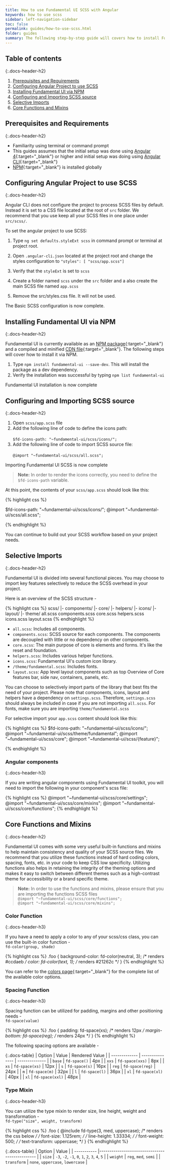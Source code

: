 ```yaml
---
title: How to use Fundamental UI SCSS with Angular
keywords: how to use scss
sidebar: left-navigation-sidebar
toc: false
permalink: guides/how-to-use-scss.html
folder: guides
summary: The following step-by-step guide will covers how to install Fundamental UI in your angular project, import SCSS in your workflow and explain some built-in functions.
---
```


## Table of contents
{:.docs-header-h2}
1. [Prerequisites and Requirements](#prerequisites-and-requirements)
1. [Configuring Angular Project to use SCSS](#configuring-angular-project-to-use-scss)
1. [Installing Fundamental UI via NPM](#installing-fundamental-ui-via-npm)
1. [Configuring and Importing SCSS source](#configuring-and-importing-scss-source)
1. [Selective Imports](#selective-imports)
1. [Core Functions and Mixins](#core-functions-and-mixins)


## Prerequisites and Requirements
{:.docs-header-h2}

- Familiarity using terminal or command prompt
- This guides assumes that the initial setup was done using [Angular 4](https://angular.io/){:target="_blank"} or higher and initial setup was doing using [Angular CLI](https://cli.angular.io/){:target="_blank"}
- [NPM](https://www.npmjs.com/){:target="_blank"} is installed globally


## Configuring Angular Project to use SCSS
{:.docs-header-h2}

Angular CLI does not configure the project to process SCSS files by default. Instead it is set to a CSS file located at the root of `src` folder. We recommend that you use keep all your SCSS files in one place under `src/scss/`.

To set the angular project to use SCSS:

1. Type `ng set defaults.styleExt scss` in command prompt or terminal at project root.

2. Open `.angular-cli.json` located at the project root and change the styles configuration to `"styles": [ "scss/app.scss"]`

3. Verify that the `styleExt` is set to `scss`

4. Create a folder named `scss` under the `src` folder and a also create the main SCSS file named `app.scss`

5. Remove the src/styles.css file. It will not be used.

The Basic SCSS configuration is now complete.


## Installing Fundamental UI via NPM
{:.docs-header-h2}

Fundamental UI is currently available as an [NPM package](https://www.npmjs.com/package/fundamental-ui){:target="_blank"} and a compiled and minified [CDN file](https://unpkg.com/fundamental-ui@1.0.0-beta-2/dist/fundamental-ui.min.css){:target="_blank"}. The following steps will cover how to install it via NPM.

1. Type `npm install fundamental-ui --save-dev`. This will install the package as a dev dependency.
2. Verify the installation was successful by typing `npm list fundamental-ui`

Fundamental UI installation is now complete

## Configuring and Importing SCSS source
{:.docs-header-h2}

1. Open `scss/app.scss` file
2. Add the following line of code to define the icons path: <br><br> `$fd-icons-path: "~fundamental-ui/scss/icons/";`
3. Add the following line of code to import SCSS source file: <br><br> `@import "~fundamental-ui/scss/all.scss";`

Importing Fundamental UI SCSS is now complete

> **Note:** In order to render the icons correctly, you need to define the `$fd-icons-path` variable.

At this point, the contents of your `scss/app.scss` should look like this:

{% highlight css %}

$fd-icons-path: "~fundamental-ui/scss/icons/";
@import "~fundamental-ui/scss/all.scss";

{% endhighlight %}

You can continue to build out your SCSS workflow based on your project needs.

## Selective Imports
{:.docs-header-h2}

Fundamental UI is divided into several functional pieces. You may choose to import key features selectively to reduce the SCSS overhead in your project.

Here is an overview of the SCSS structure -

{% highlight css %}
scss/
 |- components/
 |- core/
 |- helpers/
 |- icons/
 |- layout/
 |- theme/
 all.scss
 components.scss
 core.scss
 helpers.scss
 icons.scss
 layout.scss
{% endhighlight %}


- `all.scss`: Includes all components.
- `components.scss`: SCSS source for each components. The components are decoupled  with little or no dependency on other components.
- `core.scss`: The main purpose of core is elements and forms. It's like the reset and foundation.
- `helpers.scss`: Includes various helper functions.
- `icons.scss`: Fundamental UI's custom icon library.
- `/theme/fundamental.scss`: Includes fonts.
- `layout.scss`: App level layout components such as top Overview of Core features bar, side nav, containers, panels, etc.

You can choose to selectively import parts of the library that best fits the need of your project. Please note that components, icons, layout and helpers have a dependency on `settings.scss`. Therefore, `settings.scss` should always be included in case if you are not importing `all.scss`. For fonts, make sure you are importing `theme/fundamental.scss`

For selective import your `app.scss` content should look like this:

{% highlight css %}
$fd-icons-path: "~fundamental-ui/scss/icons/";
@import "~fundamental-ui/scss/theme/fundamental";
@import "~fundamental-ui/scss/core";
@import "~fundamental-ui/scss/{feature}";

{% endhighlight %}

### Angular components
{:.docs-header-h3}

If you are writing angular components using Fundamental UI toolkit, you will need to import the following in your component's scss file:

{% highlight css %}
@import "~fundamental-ui/scss/core/settings";
@import "~fundamental-ui/scss/core/mixins";
@import "~fundamental-ui/scss/core/functions";
{% endhighlight %}


## Core Functions and Mixins
{:.docs-header-h2}

Fundamental UI comes with some very useful built-in functions and mixins to help maintain consistency and quality of your SCSS source files. We recommend that you utilize these functions instead of hard coding colors, spacing, fonts, etc. in your code to keep CSS low specificity. Utilizing functions also helps in retaining the integrity of the theming options and makes it easy to switch between different themes such as a high-contrast theme for accessibility or a brand specific theme.

> **Note:** In order to use the functions and mixins, please ensure that you are importing the functions SCSS files <br>
> `@import "~fundamental-ui/scss/core/functions";` <br>
> `@import "~fundamental-ui/scss/core/mixins";`

### Color Function
{:.docs-header-h3}

If you have a need to apply a color to any of your scss/css class, you can use the built-in color function - <br> `fd-color(group, shade)`

{% highlight css %}
.foo {
  background-color: fd-color(neutral, 3); /* renders #ccdaeb */
  color: fd-color(text, 1); /* renders #21262c */
}
{% endhighlight %}

You can refer to the [colors page](/fundamentals/colors.html){:target="_blank"} for the complete list of the available color options.

### Spacing Function
{:.docs-header-h3}

Spacing function can be utilized for padding, margins and other positioning needs - <br>
`fd-space(value)`

{% highlight css %}
.foo {
  padding: fd-space(xs); /* renders 12px */
  margin-bottom: fd-space(reg); /* renders 24px */
}
{% endhighlight %}

The following spacing options are available -

{:.docs-table}
| Option        | Value           | Rendered Value |
| ------------- | --------------- | -------------- |
| `base`        | `fd-space()`    |  4px           |
| `xxs`         | `fd-space(xxs)` |  8px           |
| `xs`          | `fd-space(xs)`  |  12px          |
| `s`           | `fd-space(s)`   |  16px          |
| `reg`         | `fd-space(reg)` |  24px          |
| `m`           | `fd-space(m)`   |  32px          |
| `l`           | `fd-space(l)`   |  36px         |
| `xl`          | `fd-space(xl)`  |  40px         |
| `xl`          | `fd-space(xxl)`  |  48px         |


### Type Mixin
{:.docs-header-h3}

You can utilize the type mixin to render size, line height, weight and transformation - <br> `fd-type("size", weight, transform)`

{% highlight css %}
.foo {
    @include fd-type(3, med, uppercase); /* renders the css below */
    /* font-size: 1.125rem; */
    /* line-height: 1.33334; */
    /* font-weight: 500; */
    /* text-transform: uppercase; */
}
{% endhighlight %}

{:.docs-table}
| Option      | Value                                          |
| ----------- |----------------------------------------------- |
| `size`      | `-3`, `-2`, `-1`, `0`, `1`, `2`, `3`, `4`, `5` |
| `weight`    | `reg`, `med`, `semi`                           |
| `transform` | `none`, `uppercase`, `lowercase`               |
